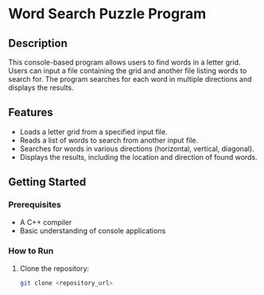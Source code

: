 # Word Search Puzzle Program

## Description
This console-based program allows users to find words in a letter grid. Users can input a file containing the grid and another file listing words to search for. The program searches for each word in multiple directions and displays the results.

## Features
- Loads a letter grid from a specified input file.
- Reads a list of words to search from another input file.
- Searches for words in various directions (horizontal, vertical, diagonal).
- Displays the results, including the location and direction of found words.

## Getting Started

### Prerequisites
- A C++ compiler
- Basic understanding of console applications

### How to Run
1. Clone the repository:
   ```bash
   git clone <repository_url>
